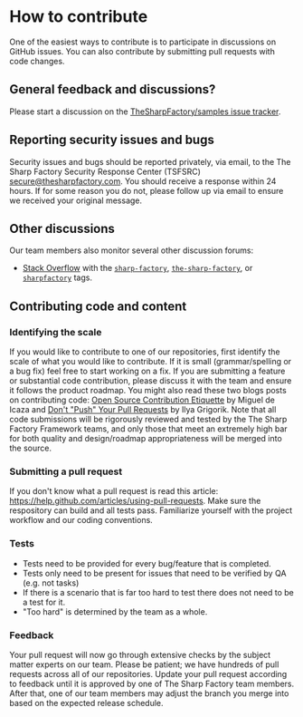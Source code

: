 # How to contribute

One of the easiest ways to contribute is to participate in discussions on GitHub issues. You can also contribute by submitting pull requests with code changes.

## General feedback and discussions?

Please start a discussion on the [TheSharpFactory/samples issue tracker](https://github.com/TheSharpFactory/samples/issues).

## Reporting security issues and bugs

Security issues and bugs should be reported privately, via email, to the The Sharp Factory Security Response Center (TSFSRC)  secure@thesharpfactory.com. You should receive a response within 24 hours. If for some reason you do not, please follow up via email to ensure we received your original message.

## Other discussions

Our team members also monitor several other discussion forums:

* [Stack Overflow](https://stackoverflow.com/) with the [`sharp-factory`](https://stackoverflow.com/questions/tagged/sharp-factory), [`the-sharp-factory`](https://stackoverflow.com/questions/tagged/the-sharp-factory), or [`sharpfactory`](https://stackoverflow.com/questions/tagged/sharpfactory) tags.


## Contributing code and content

### Identifying the scale

If you would like to contribute to one of our repositories, first identify the scale of what you would like to contribute. If it is small (grammar/spelling or a bug fix) feel free to start working on a fix. If you are submitting a feature or substantial code contribution, please discuss it with the team and ensure it follows the product roadmap. You might also read these two blogs posts on contributing code: [Open Source Contribution Etiquette](http://tirania.org/blog/archive/2010/Dec-31.html) by Miguel de Icaza and [Don't "Push" Your Pull Requests](https://www.igvita.com/2011/12/19/dont-push-your-pull-requests/) by Ilya Grigorik. Note that all code submissions will be rigorously reviewed and tested by the The Sharp Factory Framework teams, and only those that meet an extremely high bar for both quality and design/roadmap appropriateness will be merged into the source.

### Submitting a pull request

If you don't know what a pull request is read this article: https://help.github.com/articles/using-pull-requests. Make sure the respository can build and all tests pass. Familiarize yourself with the project workflow and our coding conventions.


### Tests

-  Tests need to be provided for every bug/feature that is completed.
-  Tests only need to be present for issues that need to be verified by QA (e.g. not tasks)
-  If there is a scenario that is far too hard to test there does not need to be a test for it.
  - "Too hard" is determined by the team as a whole.

### Feedback

Your pull request will now go through extensive checks by the subject matter experts on our team. Please be patient; we have hundreds of pull requests across all of our repositories. Update your pull request according to feedback until it is approved by one of The Sharp Factory team members. After that, one of our team members may adjust the branch you merge into based on the expected release schedule.